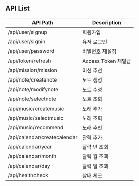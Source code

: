 ## API List

|API Path|Description|
|--|--|
|/api/user/signup|회원가입|
|/api/user/signin|유저 로그인|
|/api/user/password|비밀번호 재설정|
|/api/token/refresh|Access Token 재발급|
|/api/mission/mission|미션 추천|
|/api/note/createnote|노트 생성|
|/api/note/modifynote|노트 수정|
|/api/note/selectnote|노트 조회|
|/api/music/createmusic|노래 추가|
|/api/music/selectmusic|노래 조회|
|/api/music/recommend|노래 추천|
|/api/calendar/createcalendar|달력 추가|
|/api/calendar/year|달력 년 조회|
|/api/calendar/month|달력 월 조회|
|/api/calendar/day|달력 일 조회|
|/api/healthcheck|상태 체크|